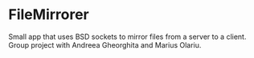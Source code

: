 # FileMirrorer
Small app that uses BSD sockets to mirror files from a server to a client.
Group project with Andreea Gheorghita and Marius Olariu.
